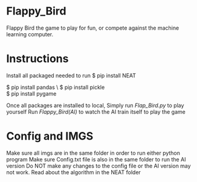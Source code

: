 # Flappy_Bird

Flappy Bird the game to play for fun, or compete against the machine learning computer.

# Instructions
Install all packaged needed to run
$ pip install NEAT 

$ pip install pandas \ 
$ pip install pickle \
$ pip install pygame 

Once all packages are installed to local, Simply run _Flap_Bird.py_ to play yourself
Run _Flappy_Bird(AI)_ to watch the AI train itself to play the game

# Config and IMGS
Make sure all imgs are in the same folder in order to run either python program
Make sure Config.txt file is also in the same folder to run the AI version
Do NOT make any changes to the config file or the AI version may not work. Read about the algorithm in the NEAT folder
